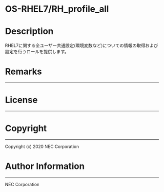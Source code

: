 OS-RHEL7/RH_profile_all
=======================================================
# Description
RHEL7に関する全ユーザー共通設定(環境変数など)についての情報の取得および設定を行うロールを提供します。

# Remarks
-------

# License
-------

# Copyright
---------
Copyright (c) 2020 NEC Corporation

# Author Information
------------------
NEC Corporation

